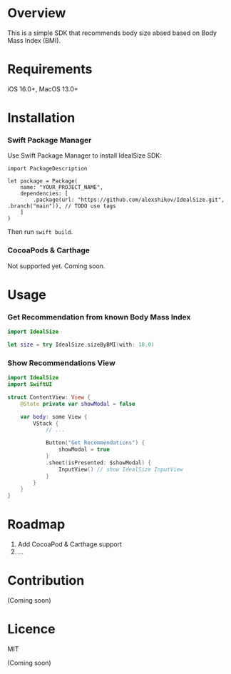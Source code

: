 # Overview

This is a simple SDK that recommends body size absed based on Body Mass Index (BMI).


# Requirements

iOS 16.0+, MacOS 13.0+

# Installation

### Swift Package Manager

Use Swift Package Manager to install IdealSize SDK:

```
import PackageDescription

let package = Package(
    name: "YOUR_PROJECT_NAME",
    dependencies: [
        .package(url: "https://github.com/alexshikov/IdealSize.git", .branch("main")), // TODO use tags
    ]
)
```

Then run `swift build`.

### CocoaPods & Carthage 

Not supported yet. Coming soon.

# Usage

### Get Recommendation from known Body Mass Index

```swift
import IdealSize

let size = try IdealSize.sizeByBMI(with: 18.0)
```

### Show Recommendations View

```swift
import IdealSize
import SwiftUI

struct ContentView: View {
    @State private var showModal = false

    var body: some View {
        VStack {
            // ... 

            Button("Get Recommendations") {
                showModal = true
            }
            .sheet(isPresented: $showModal) {
                InputView() // show IdealSize InputView
            }
        }
    }
}
```


# Roadmap

1. Add CocoaPod & Carthage support
2. ...

# Contribution

(Coming soon)

# Licence

MIT

(Coming soon)